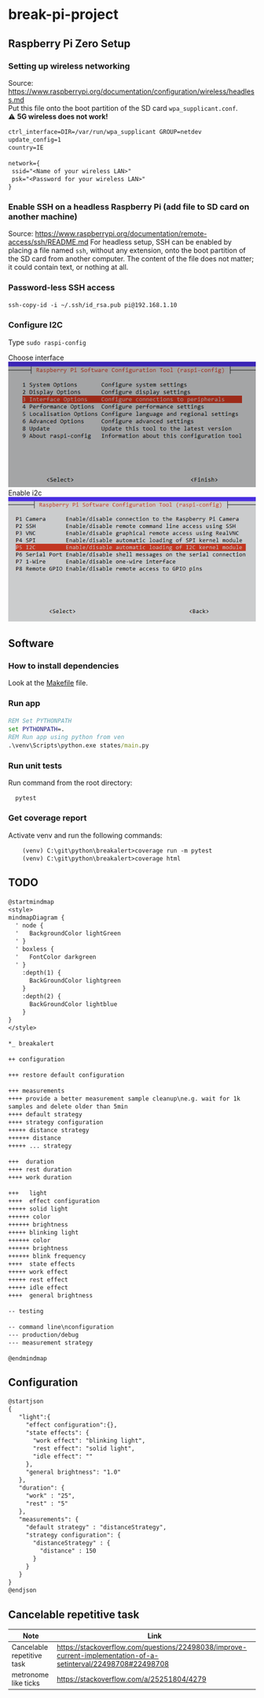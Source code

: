 # break-pi-project

## Raspberry Pi Zero Setup

### Setting up wireless networking

Source: <https://www.raspberrypi.org/documentation/configuration/wireless/headless.md>  
Put this file onto the boot partition of the SD card `wpa_supplicant.conf`.   
:warning: **5G wireless does not work!**

```properties
ctrl_interface=DIR=/var/run/wpa_supplicant GROUP=netdev
update_config=1
country=IE

network={
 ssid="<Name of your wireless LAN>"
 psk="<Password for your wireless LAN>"
}
```

### Enable SSH on a headless Raspberry Pi (add file to SD card on another machine)

Source: <https://www.raspberrypi.org/documentation/remote-access/ssh/README.md>
For headless setup, SSH can be enabled by placing a file named `ssh`, without any extension, onto the boot partition of the SD card from another computer. The content of the file does not matter; it could contain text, or nothing at all.

### Password-less SSH access

`ssh-copy-id -i ~/.ssh/id_rsa.pub pi@192.168.1.10`

### Configure I2C

Type `sudo raspi-config`  

Choose interface  
![raspi-config](./docs/img/rasp-config.png)  
Enable i2c  
![i2c](./docs/img/i2c.png)  

## Software

### How to install dependencies

Look at the [Makefile](./Makefile) file.

### Run app

```bat
REM Set PYTHONPATH
set PYTHONPATH=.
REM Run app using python from ven
.\venv\Scripts\python.exe states/main.py
```

### Run unit tests

Run command from the root directory:

```shell
  pytest
```

### Get coverage report

Activate venv and run the following commands:

```shell
    (venv) C:\git\python\breakalert>coverage run -m pytest
    (venv) C:\git\python\breakalert>coverage html
```

## TODO

```plantuml
@startmindmap
<style>
mindmapDiagram {
  ' node {
  '   BackgroundColor lightGreen
  ' }
  ' boxless {
  '   FontColor darkgreen
  ' }
    :depth(1) {
      BackGroundColor lightgreen
    }
    :depth(2) {
      BackGroundColor lightblue
    }
}
</style>

*_ breakalert

++ configuration

+++ restore default configuration

+++ measurements
++++ provide a better measurement sample cleanup\ne.g. wait for 1k samples and delete older than 5min
++++ default strategy
++++ strategy configuration
+++++ distance strategy
++++++ distance
+++++ ... strategy

+++  duration
++++ rest duration
++++ work duration

+++   light
++++  effect configuration
+++++ solid light
++++++ color
++++++ brightness
+++++ blinking light
++++++ color
++++++ brightness
++++++ blink frequency
++++  state effects 
+++++ work effect
+++++ rest effect
+++++ idle effect
++++  general brightness

-- testing

-- command line\nconfiguration
--- production/debug
--- measurement strategy

@endmindmap
```

## Configuration

```plantuml
@startjson
{
   "light":{
     "effect configuration":{},
     "state effects": {
       "work effect": "blinking light",
       "rest effect": "solid light",
       "idle effect": ""
     },
     "general brightness": "1.0"
   },
   "duration": {
     "work" : "25",
     "rest" : "5"
   },
   "measurements": {
     "default strategy" : "distanceStrategy",
     "strategy configuration": {
       "distanceStrategy" : {
         "distance" : 150
       }
     }
   }
}
@endjson
```

## Cancelable repetitive task


| Note                       | Link                                                                                                             |
| -------------------------- | ---------------------------------------------------------------------------------------------------------------- |
| Cancelable repetitive task | <https://stackoverflow.com/questions/22498038/improve-current-implementation-of-a-setinterval/22498708#22498708> |
| metronome like ticks       | <https://stackoverflow.com/a/25251804/4279>                                                                      |